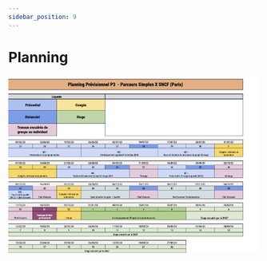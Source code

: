 ```yaml
---
sidebar_position: 9
---
```


# Planning

![Planning de foramtion](./img/Calendrier%20formation%20-%20P3%20Simplon%20x%20SNCF.png)
